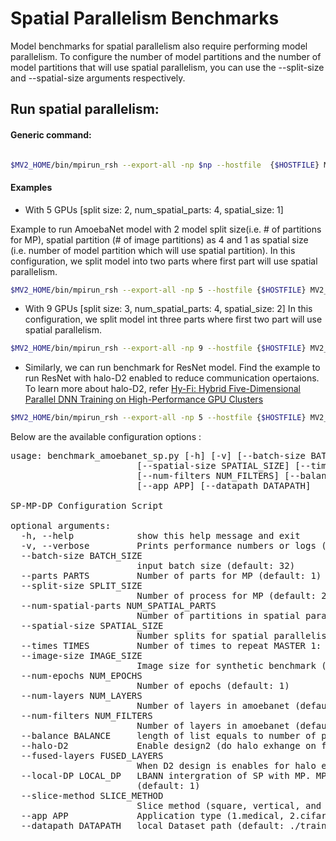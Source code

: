 # Spatial Parallelism Benchmarks

Model benchmarks for spatial parallelism also require performing model parallelism. To configure the number of model partitions and the number of model partitions that will use spatial parallelism, you can use the --split-size and --spatial-size arguments respectively.

## Run spatial parallelism:

#### Generic command:
```bash

$MV2_HOME/bin/mpirun_rsh --export-all -np $np --hostfile  {$HOSTFILE} MV2_USE_CUDA=1 MV2_HYBRID_BINDING_POLICY=spread MV2_CPU_BINDING_POLICY=hybrid MV2_USE_GDRCOPY=0 PYTHONNOUSERSITE=true LD_PRELOAD=$MV2_HOME/lib/libmpi.so python ${sp_model_script} --halo-D2 --num-spatial-parts ${num_spatial_parts}  --image-size ${image_size} --batch-size ${batch_size} --slice-method ${partition}

```
#### Examples

- With 5 GPUs [split size: 2, num_spatial_parts: 4, spatial_size: 1]

Example to run AmoebaNet model with 2 model split size(i.e. # of partitions for MP), spatial partition (# of image partitions) as 4 and 1 as spatial size (i.e. number of model partition which will use spatial partition). In this configuration, we split model into two parts where first part will use spatial parallelism. 

```bash
$MV2_HOME/bin/mpirun_rsh --export-all -np 5 --hostfile {$HOSTFILE} MV2_USE_CUDA=1 MV2_HYBRID_BINDING_POLICY=spread MV2_CPU_BINDING_POLICY=hybrid MV2_USE_GDRCOPY=0 PYTHONNOUSERSITE=true LD_PRELOAD=$MV2_HOME/lib/libmpi.so python benchmarks/spatial_parallelism/benchmark_amoebanet_sp.py --image-size 512 --num-spatial-parts 4 --slice-method "vertical" --split-size 2 --spatial-size 1
```
- With 9 GPUs [split size: 3, num_spatial_parts: 4, spatial_size: 2]
In this configuration, we split model int three parts where first two part will use spatial parallelism. 

```bash
$MV2_HOME/bin/mpirun_rsh --export-all -np 9 --hostfile {$HOSTFILE} MV2_USE_CUDA=1 MV2_HYBRID_BINDING_POLICY=spread MV2_CPU_BINDING_POLICY=hybrid MV2_USE_GDRCOPY=0 PYTHONNOUSERSITE=true LD_PRELOAD=$MV2_HOME/lib/libmpi.so python benchmarks/spatial_parallelism/benchmark_amoebanet_sp.py --image-size 512 --num-spatial-parts 4 --slice-method "vertical" --split-size 3 --spatial-size 2
```

- Similarly, we can run benchmark for ResNet model.
Find the example to run ResNet with halo-D2 enabled to reduce communication opertaions. To learn more about halo-D2, refer [Hy-Fi: Hybrid Five-Dimensional Parallel DNN Training on High-Performance GPU Clusters](https://dl.acm.org/doi/abs/10.1007/978-3-031-07312-0_6)
```bash
$MV2_HOME/bin/mpirun_rsh --export-all -np 5 --hostfile {$HOSTFILE} MV2_USE_CUDA=1 MV2_HYBRID_BINDING_POLICY=spread MV2_CPU_BINDING_POLICY=hybrid MV2_USE_GDRCOPY=0 PYTHONNOUSERSITE=true LD_PRELOAD=$MV2_HOME/lib/libmpi.so benchmarks/spatial_parallelism/benchmark_resnet_sp.py --halo-D2 --num-spatial-parts 4 --image-size 1024 --batch-size 2 --slice-method "square"
``` 

Below are the available configuration options :

<pre>
usage: benchmark_amoebanet_sp.py [-h] [-v] [--batch-size BATCH_SIZE] [--parts PARTS] [--split-size SPLIT_SIZE] [--num-spatial-parts NUM_SPATIAL_PARTS]
                        [--spatial-size SPATIAL_SIZE] [--times TIMES] [--image-size IMAGE_SIZE] [--num-epochs NUM_EPOCHS] [--num-layers NUM_LAYERS]
                        [--num-filters NUM_FILTERS] [--balance BALANCE] [--halo-D2] [--fused-layers FUSED_LAYERS] [--local-DP LOCAL_DP] [--slice-method SLICE_METHOD]
                        [--app APP] [--datapath DATAPATH]

SP-MP-DP Configuration Script

optional arguments:
  -h, --help            show this help message and exit
  -v, --verbose         Prints performance numbers or logs (default: False)
  --batch-size BATCH_SIZE
                        input batch size (default: 32)
  --parts PARTS         Number of parts for MP (default: 1)
  --split-size SPLIT_SIZE
                        Number of process for MP (default: 2)
  --num-spatial-parts NUM_SPATIAL_PARTS
                        Number of partitions in spatial parallelism (default: 4)
  --spatial-size SPATIAL_SIZE
                        Number splits for spatial parallelism (default: 1)
  --times TIMES         Number of times to repeat MASTER 1: 2 repications, 2: 4 replications (default: 1)
  --image-size IMAGE_SIZE
                        Image size for synthetic benchmark (default: 32)
  --num-epochs NUM_EPOCHS
                        Number of epochs (default: 1)
  --num-layers NUM_LAYERS
                        Number of layers in amoebanet (default: 18)
  --num-filters NUM_FILTERS
                        Number of layers in amoebanet (default: 416)
  --balance BALANCE     length of list equals to number of partitions and sum should be equal to num layers (default: None)
  --halo-D2             Enable design2 (do halo exhange on few convs) for spatial conv. (default: False)
  --fused-layers FUSED_LAYERS
                        When D2 design is enables for halo exchange, number of blocks to fuse in ResNet model (default: 1)
  --local-DP LOCAL_DP   LBANN intergration of SP with MP. MP can apply data parallelism. 1: only one GPU for a given split, 2: two gpus for a given split (uses DP)
                        (default: 1)
  --slice-method SLICE_METHOD
                        Slice method (square, vertical, and horizontal) in Spatial parallelism (default: square)
  --app APP             Application type (1.medical, 2.cifar, and synthetic) in Spatial parallelism (default: 3)
  --datapath DATAPATH   local Dataset path (default: ./train)
  </pre>
